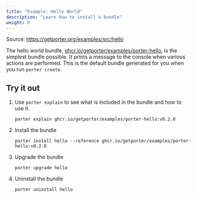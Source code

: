 ```yaml
---
title: "Example: Hello World"
description: "Learn how to install a bundle"
weight: 0
---
```


Source: https://getporter.org/examples/src/hello

The hello world bundle, [ghcr.io/getporter/examples/porter-hello], is the simplest bundle possible.
It prints a message to the console when various actions are performed.
This is the default bundle generated for you when you run `porter create`.

## Try it out

1. Use `porter explain` to see what is included in the bundle and how to use it.
    ```console
    porter explain ghcr.io/getporter/examples/porter-hello:v0.2.0
    ```

1. Install the bundle
    ```
    porter install hello --reference ghcr.io/getporter/examples/porter-hello:v0.2.0
    ```

1. Upgrade the bundle
    ```
    porter upgrade hello
    ```

1. Uninstall the bundle
    ```
    porter uninstall hello
    ```


[ghcr.io/getporter/examples/porter-hello]: https://github.com/getporter/examples/pkgs/container/examples%2Fporter-hello
